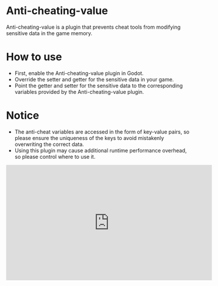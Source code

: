 # Anti-cheating-value
Anti-cheating-value is a plugin that prevents cheat tools from modifying sensitive data in the game memory.

# How to use
- First, enable the Anti-cheating-value plugin in Godot.
- Override the setter and getter for the sensitive data in your game.
- Point the getter and setter for the sensitive data to the corresponding variables provided by the Anti-cheating-value plugin.

# Notice
- The anti-cheat variables are accessed in the form of key-value pairs, so please ensure the uniqueness of the keys to avoid mistakenly overwriting the correct data.
- Using this plugin may cause additional runtime performance overhead, so please control where to use it.

<iframe width="560" height="315" src="https://www.youtube.com/embed/lVJk9zAZP1w?si=5ckxdLni0V0plyap" title="YouTube video player" frameborder="0" allow="accelerometer; autoplay; clipboard-write; encrypted-media; gyroscope; picture-in-picture; web-share" referrerpolicy="strict-origin-when-cross-origin" allowfullscreen></iframe>
